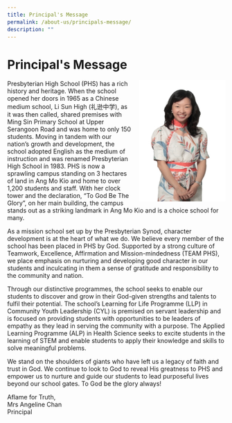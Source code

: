 ```yaml
---
title: Principal's Message
permalink: /about-us/principals-message/
description: ""
---
```

# **Principal's Message**

<img src="/images/Mrs%20Angeline%20Chan.jpg" style="width:200px;height:280px;margin-left:15px;" align = "right">

Presbyterian High School (PHS) has a rich history and heritage. When the school opened her doors in 1965 as a Chinese medium school, Li Sun High (礼逊中学), as it was then called, shared premises with Ming Sin Primary School at Upper Serangoon Road and was home to only 150 students. Moving in tandem with our nation’s growth and development, the school adopted English as the medium of instruction and was renamed Presbyterian High School in 1983. PHS is now a sprawling campus standing on 3 hectares of land in Ang Mo Kio and home to over 1,200 students and staff. With her clock tower and the declaration, “To God Be The Glory”, on her main building, the campus stands out as a striking landmark in Ang Mo Kio and is a choice school for many. 

  

As a mission school set up by the Presbyterian Synod, character development is at the heart of what we do. We believe every member of the school has been placed in PHS by God. Supported by a strong culture of Teamwork, Excellence, Affirmation and Mission-mindedness (TEAM PHS), we place emphasis on nurturing and developing good character in our students and inculcating in them a sense of gratitude and responsibility to the community and nation.

  

Through our distinctive programmes, the school seeks to enable our students to discover and grow in their God-given strengths and talents to fulfil their potential. The school’s Learning for Life Programme (LLP) in Community Youth Leadership (CYL) is premised on servant leadership and is focused on providing students with opportunities to be leaders of empathy as they lead in serving the community with a purpose. The Applied Learning Programme (ALP) in Health Science seeks to excite students in the learning of STEM and enable students to apply their knowledge and skills to solve meaningful problems.

  

We stand on the shoulders of giants who have left us a legacy of faith and trust in God. We continue to look to God to reveal His greatness to PHS and empower us to nurture and guide our students to lead purposeful lives beyond our school gates. To God be the glory always!

  

Aflame for Truth,   
Mrs Angeline Chan   
Principal